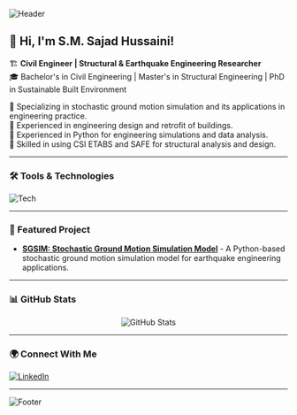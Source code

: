 ![Header](https://capsule-render.vercel.app/api?type=rect&color=282c34&height=100&section=header&text=Welcome%20to%20My%20GitHub&fontColor=white&fontSize=30&fontAlign=50)

## 👋 Hi, I'm S.M. Sajad Hussaini!

🏗️ **Civil Engineer | Structural & Earthquake Engineering Researcher**  
🎓 Bachelor's in Civil Engineering | Master's in Structural Engineering | PhD in Sustainable Built Environment  

🔹 Specializing in stochastic ground motion simulation and its applications in engineering practice.  
🔹 Experienced in engineering design and retrofit of buildings.  
🔹 Experienced in Python for engineering simulations and data analysis.  
🔹 Skilled in using CSI ETABS and SAFE for structural analysis and design.  

---

### 🛠️ Tools & Technologies

![Tech](https://skillicons.dev/icons?i=python,etabs,safe,git,github&theme=dark)

---

### 📌 Featured Project

- [**SGSIM: Stochastic Ground Motion Simulation Model**](https://github.com/sajad-hussaini/SGSIM) - A Python-based stochastic ground motion simulation model for earthquake engineering applications.

---

### 📊 GitHub Stats

<p align="center">
  <img src="https://github-readme-stats.vercel.app/api?username=smsajad&show_icons=true&theme=github_dark&hide_border=true" alt="GitHub Stats" />
</p>

---

### 🌍 Connect With Me

[![LinkedIn](https://img.shields.io/badge/LinkedIn-%230A66C2.svg?&style=for-the-badge&logo=linkedin&logoColor=white)](https://www.linkedin.com/in/sajadhussaini)

---

![Footer](https://capsule-render.vercel.app/api?section=footer&type=rect&color=282c34&height=50)
